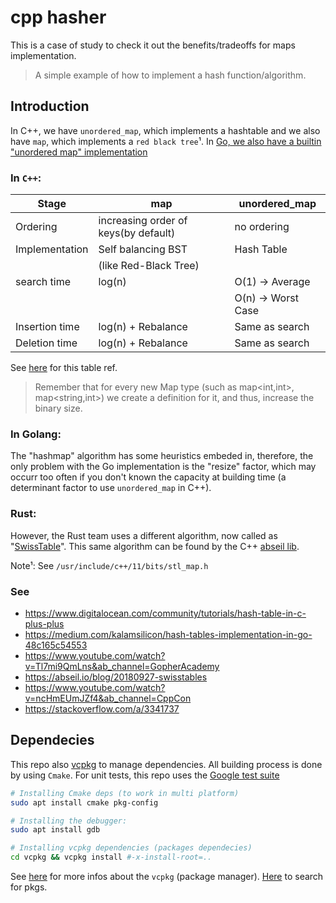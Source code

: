 # cpp hasher


This is a case of study to check it out the benefits/tradeoffs for maps implementation.

> A simple example of how to implement a hash function/algorithm.

## Introduction

In C++, we have `unordered_map`, which implements a hashtable and we also have `map`,
which implements a `red black tree`¹. In
[Go, we also have a builtin "unordered map" implementation](https://go.dev/src/runtime/map.go)

### In `C++`:

Stage|map|unordered_map
-----|---|----------
Ordering| increasing order of keys(by default) | no ordering
Implementation  | Self balancing BST  | Hash Table
||(like Red-Black Tree)
search time  | log(n)| O(1) -> Average
||| O(n) -> Worst Case
Insertion time  | log(n) + Rebalance  | Same as search
Deletion time| log(n) + Rebalance  | Same as search

See [here](https://www.geeksforgeeks.org/map-vs-unordered_map-c/) for this table ref.

> Remember that for every new Map type (such as map<int,int>, map<string,int>) we create a definition
> for it, and thus, increase the binary size.

### In Golang:

The "hashmap" algorithm has some heuristics embeded in, therefore, the only problem
with the Go implementation is the "resize" factor, which may occurr too often if you don't known
the capacity at building time (a determinant factor to use `unordered_map` in C++).


### Rust:

However, the Rust team uses a different algorithm, now called as
"[SwissTable](https://abseil.io/blog/20180927-swisstables)". This same algorithm can be found
by the C++ [abseil lib](https://abseil.io/docs/cpp/).


Note¹: See `/usr/include/c++/11/bits/stl_map.h`

### See

- https://www.digitalocean.com/community/tutorials/hash-table-in-c-plus-plus
- https://medium.com/kalamsilicon/hash-tables-implementation-in-go-48c165c54553
- https://www.youtube.com/watch?v=Tl7mi9QmLns&ab_channel=GopherAcademy
- https://abseil.io/blog/20180927-swisstables
- https://www.youtube.com/watch?v=ncHmEUmJZf4&ab_channel=CppCon
- https://stackoverflow.com/a/3341737

## Dependecies

This repo also [vcpkg](https://github.com/microsoft/vcpkg#using-vcpkg-with-cmake)
to manage dependencies. All building process is done by using `Cmake`.
For unit tests, this repo uses the
[Google test suite](http://google.github.io/googletest/quickstart-cmake.html)


```bash
# Installing Cmake deps (to work in multi platform)
sudo apt install cmake pkg-config

# Installing the debugger:
sudo apt install gdb

# Installing vcpkg dependencies (packages dependecies)
cd vcpkg && vcpkg install #-x-install-root=..
```

See [here](https://learn.microsoft.com/pt-br/vcpkg/users/versioning#version-schemes) for more infos
about the `vcpkg` (package manager). [Here](https://vcpkg.io/en/packages.html) to search for pkgs.